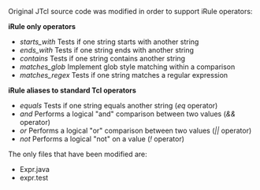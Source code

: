 Original JTcl source code was modified in order to support iRule operators:

__iRule only operators__

- *starts_with* Tests if one string starts with another string
- *ends_with* Tests if one string ends with another string
- *contains* Tests if one string contains another string
- *matches_glob* Implement glob style matching within a comparison
- *matches_regex* Tests if one string matches a regular expression

__iRule aliases to standard Tcl operators__

- *equals* Tests if one string equals another string (*eq* operator)
- *and* Performs a logical "and" comparison between two values (*&&* operator)
- *or* Performs a logical "or" comparison between two values (*||* operator)
- *not* Performs a logical "not" on a value (*!* operator)

The only files that have been modified are:

- Expr.java
- expr.test